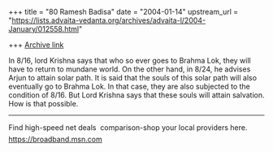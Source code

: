 +++
title = "80 Ramesh Badisa"
date = "2004-01-14"
upstream_url = "https://lists.advaita-vedanta.org/archives/advaita-l/2004-January/012558.html"

+++
[Archive link](https://lists.advaita-vedanta.org/archives/advaita-l/2004-January/012558.html)

In 8/16, lord Krishna says that who so ever goes to Brahma Lok,  they will 
have to return to mundane world. On the other hand, in 8/24, he advises 
Arjun to attain solar path. It is said that the souls of this solar path 
will also eventually go to Brahma Lok. In that case, they are also subjected 
to the condition of 8/16. But Lord Krishna says that these souls will attain 
salvation. How is that possible.

_________________________________________________________________
Find high-speed net deals  comparison-shop your local providers here. 
https://broadband.msn.com

